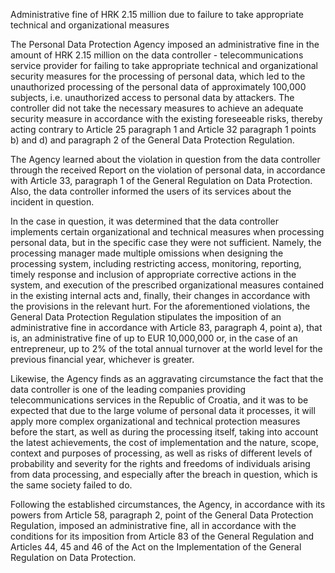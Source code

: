 Administrative fine of HRK 2.15 million due to failure to take appropriate technical and organizational measures

The Personal Data Protection Agency imposed an administrative fine in the amount of HRK 2.15 million on the data controller - telecommunications service provider for failing to take appropriate technical and organizational security measures for the processing of personal data, which led to the unauthorized processing of the personal data of approximately 100,000 subjects, i.e. unauthorized access to personal data by attackers. The controller did not take the necessary measures to achieve an adequate security measure in accordance with the existing foreseeable risks, thereby acting contrary to Article 25 paragraph 1 and Article 32 paragraph 1 points b) and d) and paragraph 2 of the General Data Protection Regulation.

The Agency learned about the violation in question from the data controller through the received Report on the violation of personal data, in accordance with Article 33, paragraph 1 of the General Regulation on Data Protection. Also, the data controller informed the users of its services about the incident in question.

In the case in question, it was determined that the data controller implements certain organizational and technical measures when processing personal data, but in the specific case they were not sufficient. Namely, the processing manager made multiple omissions when designing the processing system, including restricting access, monitoring, reporting, timely response and inclusion of appropriate corrective actions in the system, and execution of the prescribed organizational measures contained in the existing internal acts and, finally, their changes in accordance with the provisions in the relevant hurt. For the aforementioned violations, the General Data Protection Regulation stipulates the imposition of an administrative fine in accordance with Article 83, paragraph 4, point a), that is, an administrative fine of up to EUR 10,000,000 or, in the case of an entrepreneur, up to 2% of the total annual turnover at the world level for the previous financial year, whichever is greater.

Likewise, the Agency finds as an aggravating circumstance the fact that the data controller is one of the leading companies providing telecommunications services in the Republic of Croatia, and it was to be expected that due to the large volume of personal data it processes, it will apply more complex organizational and technical protection measures before the start, as well as during the processing itself, taking into account the latest achievements, the cost of implementation and the nature, scope, context and purposes of processing, as well as risks of different levels of probability and severity for the rights and freedoms of individuals arising from data processing, and especially after the breach in question, which is the same society failed to do.

Following the established circumstances, the Agency, in accordance with its powers from Article 58, paragraph 2, point of the General Data Protection Regulation, imposed an administrative fine, all in accordance with the conditions for its imposition from Article 83 of the General Regulation and Articles 44, 45 and 46 of the Act on the Implementation of the General Regulation on Data Protection.
